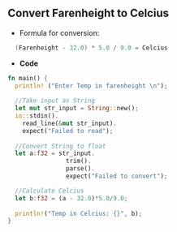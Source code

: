 ## Convert Farenheight to Celcius
- Formula for conversion:
```c
  (Farenheight - 32.0) * 5.0 / 9.0 = Celcius
```
- **Code**
```rust
fn main() {
  println! ("Enter Temp in farenheight \n");
  
  //Take input as String
  let mut str_input = String::new();
  io::stdin().
    read_line(&mut str_input).
    expect("Failed to read");
    
  //Convert String to float
  let a:f32 = str_input.
                trim().
                parse().
                expect("Failed to convert");

  //Calculate Celcius
  let b:f32 = (a - 32.0)*5.0/9.0;
  
  println!("Temp in Celcius: {}", b);
}
```
